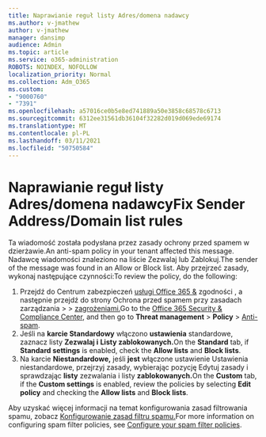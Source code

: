 ```yaml
---
title: Naprawianie reguł listy Adres/domena nadawcy
ms.author: v-jmathew
author: v-jmathew
manager: dansimp
audience: Admin
ms.topic: article
ms.service: o365-administration
ROBOTS: NOINDEX, NOFOLLOW
localization_priority: Normal
ms.collection: Adm_O365
ms.custom:
- "9000760"
- "7391"
ms.openlocfilehash: a57016ce0b5e8ed741889a50e3858c68578c6713
ms.sourcegitcommit: 6312ee31561db36104f32282d019d069ede69174
ms.translationtype: MT
ms.contentlocale: pl-PL
ms.lasthandoff: 03/11/2021
ms.locfileid: "50750584"
---
```

# <a name="fix-sender-addressdomain-list-rules"></a><span data-ttu-id="db10c-102">Naprawianie reguł listy Adres/domena nadawcy</span><span class="sxs-lookup"><span data-stu-id="db10c-102">Fix Sender Address/Domain list rules</span></span>

<span data-ttu-id="db10c-103">Ta wiadomość została podysłana przez zasady ochrony przed spamem w dzierżawie.</span><span class="sxs-lookup"><span data-stu-id="db10c-103">An anti-spam policy in your tenant affected this message.</span></span> <span data-ttu-id="db10c-104">Nadawcę wiadomości znaleziono na liście Zezwalaj lub Zablokuj.</span><span class="sxs-lookup"><span data-stu-id="db10c-104">The sender of the message was found in an Allow or Block list.</span></span> <span data-ttu-id="db10c-105">Aby przejrzeć zasady, wykonaj następujące czynności:</span><span class="sxs-lookup"><span data-stu-id="db10c-105">To review the policy, do the following:</span></span>

1. <span data-ttu-id="db10c-106">Przejdź do Centrum zabezpieczeń [usługi Office 365 &](https://go.microsoft.com/fwlink/p/?linkid=2077143) zgodności , a następnie przejdź do strony Ochrona przed spamem przy zasadach zarządzania  >    >  [zagrożeniami.](https://go.microsoft.com/fwlink/?linkid=2101518)</span><span class="sxs-lookup"><span data-stu-id="db10c-106">Go to the [Office 365 Security & Compliance Center](https://go.microsoft.com/fwlink/p/?linkid=2077143), and then go to **Threat management** > **Policy** > [Anti-spam](https://go.microsoft.com/fwlink/?linkid=2101518).</span></span>
2. <span data-ttu-id="db10c-107">Jeśli na **karcie Standardowy** włączono **ustawienia** standardowe, zaznacz listy **Zezwalaj i** **Listy zablokowanych.**</span><span class="sxs-lookup"><span data-stu-id="db10c-107">On the **Standard** tab, if **Standard settings** is enabled, check the **Allow lists** and **Block lists**.</span></span>
3. <span data-ttu-id="db10c-108">Na karcie **Niestandardowe,** jeśli **jest** włączone ustawienie Ustawienia  niestandardowe, przejrzyj zasady, wybierając pozycję Edytuj zasady i sprawdzając **listy** zezwalania i listy **zablokowanych.**</span><span class="sxs-lookup"><span data-stu-id="db10c-108">On the **Custom** tab, if the **Custom settings** is enabled, review the policies by selecting **Edit policy** and checking the **Allow lists** and **Block lists**.</span></span>

<span data-ttu-id="db10c-109">Aby uzyskać więcej informacji na temat konfigurowania zasad filtrowania spamu, zobacz [Konfigurowanie zasad filtru spamu.](https://go.microsoft.com/fwlink/?linkid=2101431)</span><span class="sxs-lookup"><span data-stu-id="db10c-109">For more information on configuring spam filter policies, see [Configure your spam filter policies](https://go.microsoft.com/fwlink/?linkid=2101431).</span></span>
